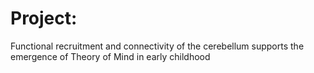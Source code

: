 # Project: 

Functional recruitment and connectivity of the cerebellum supports the emergence of Theory of Mind in early childhood
